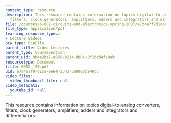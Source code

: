 ```yaml
---
content_type: resource
description: This resource contains information on topics digital-to-analog converters,
  filters, clock generators, amplifiers, adders and integrators and differentiators.
file: /courses/6-002-circuits-and-electronics-spring-2007/e7d4a7f9d1caee6423433e898bd940cc_6002_l20.pdf
file_type: application/pdf
learning_resource_types:
- Lecture Videos
ocw_type: OCWFile
parent_title: Video Lectures
parent_type: CourseSection
parent_uid: 9b4a2ba7-a556-b234-8b0c-3f1bdd4fa8ab
resourcetype: Document
title: 6002_l20.pdf
uid: e7d4a7f9-d1ca-ee64-2343-3e898bd940cc
video_files:
  video_thumbnail_file: null
video_metadata:
  youtube_id: null
---
```

This resource contains information on topics digital-to-analog converters, filters, clock generators, amplifiers, adders and integrators and differentiators.

